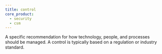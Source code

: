 ```yaml
---
title: control
core_product:
  - security
  - csm
---
```


A specific recommendation for how technology, people, and processes should be managed. A control is typically based on a regulation or industry standard.